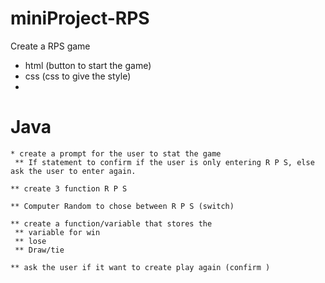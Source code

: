 # miniProject-RPS
Create a RPS game 


* html (button to start the game)
* css (css to give the style)
* 

# Java
    * create a prompt for the user to stat the game 
     ** If statement to confirm if the user is only entering R P S, else ask the user to enter again.

    ** create 3 function R P S

    ** Computer Random to chose between R P S (switch)

    ** create a function/variable that stores the 
     ** variable for win
     ** lose 
     ** Draw/tie 

    ** ask the user if it want to create play again (confirm )
